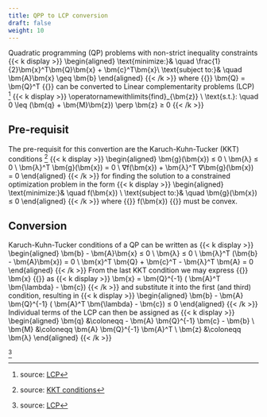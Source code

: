 ```yaml
---
title: QPP to LCP conversion
draft: false
weight: 10
---
```



Quadratic programming (QP) problems with non-strict inequality constraints
{{< k display >}}
\begin{aligned}
	\text{minimize:}& \quad \frac{1}{2}\bm{x}^T\bm{Q}\bm{x} + \bm{c}^T\bm{x}\\
	\text{subject to:}& \quad \bm{A}\bm{x} \geq \bm{b}
\end{aligned}
{{< /k >}}
where {{<k>}} \bm{Q} = \bm{Q}^T {{</k>}} can be converted to Linear complementarity problems (LCP) [^1]
{{< k display >}}
\operatornamewithlimits{find}_{\bm{z}} \ \text{s.t.}: \quad 0 \leq (\bm{q} + \bm{M}\bm{z}) \perp \bm{z} ≥ 0
{{< /k >}}

## Pre-requisit
The pre-requisit for this convertion are the Karuch-Kuhn-Tucker (KKT) conditions [^2]
{{< k display >}}
\begin{aligned}
	\bm{g}(\bm{x}) ≤ 0 \\
	\bm{λ} ≤ 0 \\
	\bm{λ}^T \bm{g}(\bm{x}) = 0 \\
	∇f(\bm{x}) + \bm{λ}^T ∇\bm{g}(\bm{x}) = 0
\end{aligned}
{{< /k >}}
for finding the solution to a constrained optimization problem in the form
{{< k display >}}
\begin{aligned}
	\text{minimize:}& \quad f(\bm{x}) \\
	\text{subject to:}& \quad \bm{g}(\bm{x}) ≤ 0
\end{aligned}
{{< /k >}}
where {{<k>}} f(\bm{x}) {{</k>}} must be convex.

## Conversion

Karuch-Kuhn-Tucker conditions of a QP can be written as
{{< k display >}}
\begin{aligned}
	\bm{b} - \bm{A}\bm{x} ≤ 0 \\
	\bm{λ} ≤ 0 \\
	\bm{λ}^T (\bm{b} - \bm{A}\bm{x}) = 0 \\
	\bm{x}^T \bm{Q} + \bm{c}^T - \bm{λ}^T \bm{A} = 0
\end{aligned}
{{< /k >}}
From the last KKT condition we may express {{<k>}} \bm{x} {{</k>}} as
{{< k display >}}
\bm{x} = \bm{Q}^{-1} ( \bm{A}^T \bm{\lambda} - \bm{c})
{{< /k >}}
and substitute it into the first (and third) condition, resulting in
{{< k display >}}
\begin{aligned}
\bm{b} - \bm{A} \bm{Q}^{-1} ( \bm{A}^T \bm{\lambda} - \bm{c}) ≤ 0
\end{aligned}
{{< /k >}}
Individual terms of the LCP can then be assigned as 
{{< k display >}}
\begin{aligned}
	\bm{q} &\coloneqq - \bm{A} \bm{Q}^{-1} \bm{c} - \bm{b} \\
	\bm{M} &\coloneqq \bm{A} \bm{Q}^{-1} \bm{A}^T \\
	\bm{z} &\coloneqq \bm{λ}
\end{aligned}
{{< /k >}}

[^1]

[^1]: source: [LCP](https://en.wikipedia.org/wiki/Linear_complementarity_problem)
[^2]: source: [KKT conditions](https://mdav.ece.gatech.edu/ece-6270-spring2021/notes/14-kkt-conditions.pdf)